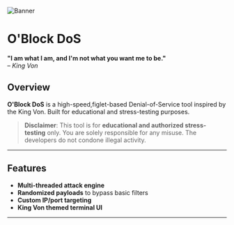 ![Banner](https://media.tenor.com/L6UOrWqqW6QAAAAd/king-von.gif)

# O'Block DoS

**"I am what I am, and I'm not what you want me to be."**  
– *King Von*

## Overview

**O'Block DoS** is a high-speed,figlet-based Denial-of-Service tool inspired by the King Von. Built for educational and stress-testing purposes.

> **Disclaimer**: This tool is for **educational and authorized stress-testing** only. You are solely responsible for any misuse. The developers do not condone illegal activity.

---

## Features

- **Multi-threaded attack engine**  
- **Randomized payloads** to bypass basic filters  
- **Custom IP/port targeting**  
- **King Von themed terminal UI** 

---

